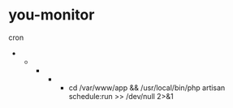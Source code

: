 # you-monitor

cron
* * * * * cd /var/www/app && /usr/local/bin/php artisan schedule:run >> /dev/null 2>&1